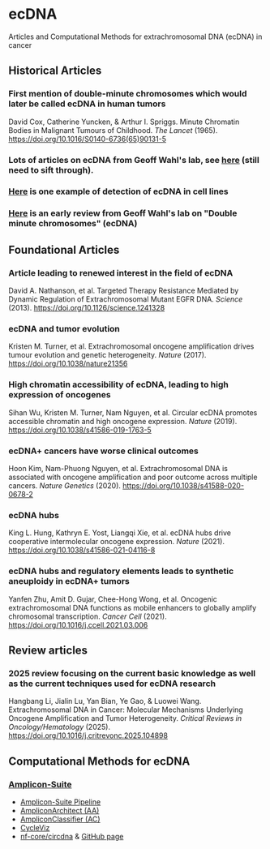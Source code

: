 # ecDNA
Articles and Computational Methods for extrachromosomal DNA (ecDNA) in cancer

## Historical Articles

### First mention of double-minute chromosomes which would later be called ecDNA in human tumors
David Cox, Catherine Yuncken, & Arthur I. Spriggs. Minute Chromatin Bodies in Malignant Tumours of Childhood. _The Lancet_ (1965). https://doi.org/10.1016/S0140-6736(65)90131-5

### Lots of articles on ecDNA from Geoff Wahl's lab, see [here](https://wahl.salk.edu/wp-content/uploads/sites/15/2017/07/WahlCVJuly2017.pdf) (still need to sift through).

### [Here](https://pmc.ncbi.nlm.nih.gov/articles/PMC363312/pdf/molcellb00064-0153.pdf) is one example of detection of ecDNA in cell lines

### [Here](https://pubmed.ncbi.nlm.nih.gov/1720337/) is an early review from Geoff Wahl's lab on "Double minute chromosomes" (ecDNA)

## Foundational Articles

### Article leading to renewed interest in the field of ecDNA
David A. Nathanson, et al. Targeted Therapy Resistance Mediated by Dynamic Regulation of Extrachromosomal Mutant EGFR DNA. _Science_ (2013). https://doi.org/10.1126/science.1241328

### ecDNA and tumor evolution
Kristen M. Turner, et al. Extrachromosomal oncogene amplification drives tumour evolution and genetic heterogeneity. _Nature_ (2017). https://doi.org/10.1038/nature21356

### High chromatin accessibility of ecDNA, leading to high expression of oncogenes
Sihan Wu, Kristen M. Turner, Nam Nguyen, et al. Circular ecDNA promotes accessible chromatin and high oncogene expression. _Nature_ (2019). https://doi.org/10.1038/s41586-019-1763-5

### ecDNA+ cancers have worse clinical outcomes
Hoon Kim, Nam-Phuong Nguyen, et al. Extrachromosomal DNA is associated with oncogene amplification and poor outcome across multiple cancers. _Nature Genetics_ (2020). https://doi.org/10.1038/s41588-020-0678-2

### ecDNA hubs
King L. Hung, Kathryn E. Yost, Liangqi Xie, et al. ecDNA hubs drive cooperative intermolecular oncogene expression. _Nature_ (2021). https://doi.org/10.1038/s41586-021-04116-8

### ecDNA hubs and regulatory elements leads to synthetic aneuploidy in ecDNA+ tumors
Yanfen Zhu, Amit D. Gujar, Chee-Hong Wong, et al. Oncogenic extrachromosomal DNA functions as mobile enhancers to globally amplify chromosomal transcription. _Cancer Cell_ (2021). https://doi.org/10.1016/j.ccell.2021.03.006

## Review articles

### 2025 review focusing on the current basic knowledge as well as the current techniques used for ecDNA research
Hangbang Li, Jialin Lu, Yan Bian, Ye Gao, & Luowei Wang. Extrachromosomal DNA in Cancer: Molecular Mechanisms Underlying Oncogene Amplification and Tumor Heterogeneity. _Critical Reviews in Oncology/Hematology_ (2025). https://doi.org/10.1016/j.critrevonc.2025.104898

## Computational Methods for ecDNA

### [Amplicon-Suite](https://github.com/AmpliconSuite)
- [Amplicon-Suite Pipeline](https://github.com/AmpliconSuite/AmpliconSuite-pipeline)
- [AmpliconArchitect (AA)](https://github.com/AmpliconSuite/AmpliconArchitect)
- [AmpliconClassifier (AC)](https://github.com/AmpliconSuite/AmpliconClassifier)
- [CycleViz](https://github.com/AmpliconSuite/CycleViz)
- [nf-core/circdna](https://nf-co.re/circdna/) & [GitHub page](https://github.com/nf-core/circdna/)
